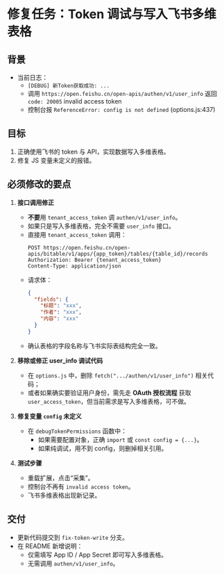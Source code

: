 # 修复任务：Token 调试与写入飞书多维表格

## 背景
- 当前日志：
  - `[DEBUG] 新Token获取成功: ...`
  - 调用 `https://open.feishu.cn/open-apis/authen/v1/user_info` 返回 `code: 20005` invalid access token
  - 控制台报 `ReferenceError: config is not defined` (options.js:437)

## 目标
1. 正确使用飞书的 token 与 API，实现数据写入多维表格。
2. 修复 JS 变量未定义的报错。

## 必须修改的要点
1. **接口调用修正**
   - **不要**用 `tenant_access_token` 调 `authen/v1/user_info`。
   - 如果只是写入多维表格，完全不需要 `user_info` 接口。
   - 直接用 `tenant_access_token` 调用：
     ```
     POST https://open.feishu.cn/open-apis/bitable/v1/apps/{app_token}/tables/{table_id}/records
     Authorization: Bearer {tenant_access_token}
     Content-Type: application/json
     ```
   - 请求体：
     ```json
     {
       "fields": {
         "标题": "xxx",
         "作者": "xxx",
         "内容": "xxx"
       }
     }
     ```
   - 确认表格的字段名称与飞书实际表结构完全一致。

2. **移除或修正 user_info 调试代码**
   - 在 `options.js` 中，删除 `fetch(".../authen/v1/user_info")` 相关代码；
   - 或者如果确实要验证用户身份，需先走 **OAuth 授权流程** 获取 `user_access_token`，但当前需求是写入多维表格，可不做。

3. **修复变量 `config` 未定义**
   - 在 `debugTokenPermissions` 函数中：
     - 如果需要配置对象，正确 `import` 或 `const config = {...}`。
     - 如果纯调试，用不到 config，则删掉相关引用。

4. **测试步骤**
   - 重载扩展，点击“采集”。
   - 控制台不再有 `invalid access token`。
   - 飞书多维表格出现新记录。

## 交付
- 更新代码提交到 `fix-token-write` 分支。
- 在 README 新增说明：  
  - 仅需填写 App ID / App Secret 即可写入多维表格。
  - 无需调用 `authen/v1/user_info`。
